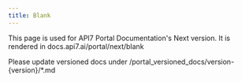 ```yaml
---
title: Blank
---
```


This page is used for API7 Portal Documentation's Next version. It is rendered in docs.api7.ai/portal/next/blank

Please update versioned docs under /portal_versioned_docs/version-{version}/*.md
